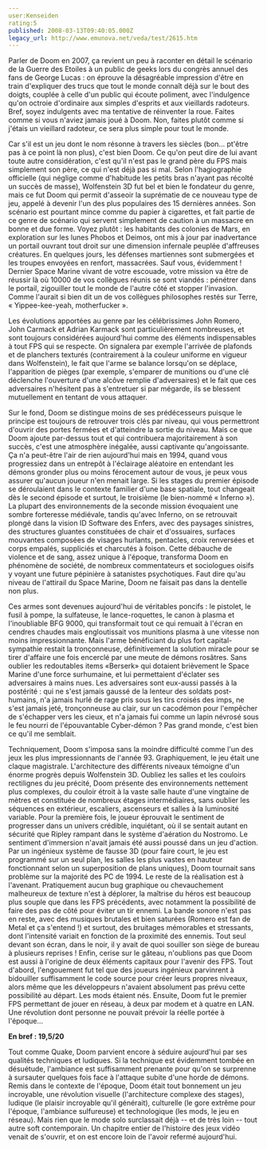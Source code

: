 ```yaml
---
user:Kenseiden
rating:5
published: 2008-03-13T09:40:05.000Z
legacy_url: http://www.emunova.net/veda/test/2615.htm
---
```

Parler de Doom en 2007, ça revient un peu à raconter en détail le scénario de la Guerre des Etoiles à un public de geeks lors du congrès annuel des fans de George Lucas : on éprouve la désagréable impression d'être en train d'expliquer des trucs que tout le monde connaît déjà sur le bout des doigts, couplée à celle d'un public qui écoute poliment, avec l'indulgence qu'on octroie d'ordinaire aux simples d'esprits et aux vieillards radoteurs. Bref, soyez indulgents avec ma tentative de réinventer la roue. Faites comme si vous n'aviez jamais joué à Doom. Non, faites plutôt comme si j'étais un vieillard radoteur, ce sera plus simple pour tout le monde.  

  

Car s'il est un jeu dont le nom résonne à travers les siècles (bon... pt'être pas à ce point là non plus), c'est bien Doom. Ce qu'on peut dire de lui avant toute autre considération, c'est qu'il n'est pas le grand père du FPS mais simplement son père, ce qui n'est déjà pas si mal. Selon l'hagiographie officielle (qui néglige comme d'habitude les petits bras n'ayant pas récolté un succès de masse), Wolfenstein 3D fut bel et bien le fondateur du genre, mais ce fut Doom qui permit d'asseoir la suprématie de ce nouveau type de jeu, appelé à devenir l'un des plus populaires des 15 dernières années. Son scénario est pourtant mince comme du papier à cigarettes, et fait partie de ce genre de scénario qui servent simplement de caution à un massacre en bonne et due forme. Voyez plutôt : les habitants des colonies de Mars, en exploration sur les lunes Phobos et Deimos, ont mis à jour par inadvertance un portail ouvrant tout droit sur une dimension infernale peuplée d'affreuses créatures. En quelques jours, les défenses martiennes sont submergées et les troupes envoyées en renfort, massacrées. Sauf vous, évidemment ! Dernier Space Marine vivant de votre escouade, votre mission va être de réussir là où 10000 de vos collègues réunis se sont viandés : pénétrer dans le portail, zigouiller tout le monde de l'autre côté et stopper l'invasion. Comme l'aurait si bien dit un de vos collègues philosophes restés sur Terre, « Yippee-kee-yeah, motherfucker ».  

  

Les évolutions apportées au genre par les célébrissimes John Romero, John Carmack et Adrian Karmack sont particulièrement nombreuses, et sont toujours considérées aujourd'hui comme des éléments indispensables à tout FPS qui se respecte. On signalera par exemple l'arrivée de plafonds et de planchers texturés (contrairement à la couleur uniforme en vigueur dans Wolfenstein), le fait que l'arme se balance lorsqu'on se déplace, l'apparition de pièges (par exemple, s'emparer de munitions ou d'une clé déclenche l'ouverture d'une alcôve remplie d'adversaires) et le fait que ces adversaires n'hésitent pas à s'entretuer si par mégarde, ils se blessent mutuellement en tentant de vous attaquer.  

  

Sur le fond, Doom se distingue moins de ses prédécesseurs puisque le principe est toujours de retrouver trois clés par niveau, qui vous permettront d'ouvrir des portes fermées et d'atteindre la sortie du niveau. Mais ce que Doom ajoute par-dessus tout et qui contribuera majoritairement à son succès, c'est une atmosphère inégalée, aussi captivante qu'angoissante. Ça n'a peut-être l'air de rien aujourd'hui mais en 1994, quand vous progressiez dans un entrepôt à l'éclairage aléatoire en entendant les démons gronder plus ou moins férocement autour de vous, je peux vous assurer qu'aucun joueur n'en menait large. Si les stages du premier épisode se déroulaient dans le contexte familier d'une base spatiale, tout changeait dès le second épisode et surtout, le troisième (le bien-nommé « Inferno »). La plupart des environnements de la seconde mission évoquaient une sombre forteresse médiévale, tandis qu'avec Inferno, on se retrouvait plongé dans la vision ID Software des Enfers, avec des paysages sinistres, des structures gluantes constituées de chair et d'ossuaires, surfaces mouvantes composées de visages hurlants, pentacles, croix renversées et corps empalés, suppliciés et charcutés à foison. Cette débauche de violence et de sang, assez unique à l'époque, transforma Doom en phénomène de société, de nombreux commentateurs et sociologues oisifs y voyant une future pépinière à satanistes psychotiques. Faut dire qu'au niveau de l'attirail du Space Marine, Doom ne faisait pas dans la dentelle non plus.  

Ces armes sont devenues aujourd'hui de véritables poncifs : le pistolet, le fusil à pompe, la sulfateuse, le lance-roquettes, le canon à plasma et l'inoubliable BFG 9000, qui transformait tout ce qui remuait à l'écran en cendres chaudes mais engloutissait vos munitions plasma à une vitesse non moins impressionnante. Mais l'arme bénéficiant du plus fort capital-sympathie restait la tronçonneuse, définitivement la solution miracle pour se tirer d'affaire une fois encerclé par une meute de démons rosâtres. Sans oublier les redoutables items «Berserk» qui dotaient brièvement le Space Marine d'une force surhumaine, et lui permettaient d'éclater ses adversaires à mains nues. Les adversaires sont eux-aussi passés à la postérité : qui ne s'est jamais gaussé de la lenteur des soldats post-humains, n'a jamais hurlé de rage pris sous les tirs croisés des imps, ne s'est jamais jeté, tronçonneuse au clair, sur un cacodémon pour l'empêcher de s'échapper vers les cieux, et n'a jamais fui comme un lapin névrosé sous le feu nourri de l'épouvantable Cyber-démon ? Pas grand monde, c'est bien ce qu'il me semblait.  

  

Techniquement, Doom s'imposa sans la moindre difficulté comme l'un des jeux les plus impressionnants de l'année 93\. Graphiquement, le jeu était une claque magistrale. L'architecture des différents niveaux témoigne d'un énorme progrès depuis Wolfenstein 3D. Oubliez les salles et les couloirs rectilignes du jeu précité, Doom présente des environnements nettement plus complexes, du couloir étroit à la vaste salle haute d'une vingtaine de mètres et constituée de nombreux étages intermédiaires, sans oublier les séquences en extérieur, escaliers, ascenseurs et salles à la luminosité variable. Pour la première fois, le joueur éprouvait le sentiment de progresser dans un univers crédible, inquiétant, où il se sentait autant en sécurité que Ripley rampant dans le système d'aération du Nostromo. Le sentiment d'immersion n'avait jamais été aussi poussé dans un jeu d'action. Par un ingénieux système de fausse 3D (pour faire court, le jeu est programmé sur un seul plan, les salles les plus vastes en hauteur fonctionnant selon un superposition de plans uniques), Doom tournait sans problème sur la majorité des PC de 1994\. Le reste de la réalisation est à l'avenant. Pratiquement aucun bug graphique ou chevauchement malheureux de texture n'est à déplorer, la maîtrise du héros est beaucoup plus souple que dans les FPS précédents, avec notamment la possibilité de faire des pas de côté pour éviter un tir ennemi. La bande sonore n'est pas en reste, avec des musiques brutales et bien saturées (Romero est fan de Metal et ça s'entend !) et surtout, des bruitages mémorables et stressants, dont l'intensité variait en fonction de la proximité des ennemis. Tout seul devant son écran, dans le noir, il y avait de quoi souiller son siège de bureau à plusieurs reprises ! Enfin, cerise sur le gâteau, n'oublions pas que Doom est aussi à l'origine de deux éléments capitaux pour l'avenir des FPS. Tout d'abord, l'engouement fut tel que des joueurs ingénieux parvinrent à bidouiller suffisamment le code source pour créer leurs propres niveaux, alors même que les développeurs n'avaient absolument pas prévu cette possibilité au départ. Les mods étaient nés. Ensuite, Doom fut le premier FPS permettant de jouer en réseau, à deux par modem et à quatre en LAN. Une révolution dont personne ne pouvait prévoir la réelle portée à l'époque...  

  

**En bref : 19,5/20**  

Tout comme Quake, Doom parvient encore à séduire aujourd'hui par ses qualités techniques et ludiques. Si la technique est évidemment tombée en désuétude, l'ambiance est suffisamment prenante pour qu'on se surprenne à sursauter quelques fois face à l'attaque subite d'une horde de démons. Remis dans le contexte de l'époque, Doom était tout bonnement un jeu incroyable, une révolution visuelle (l'architecture complexe des stages), ludique (le plaisir incroyable qu'il générait), culturelle (le gore extrême pour l'époque, l'ambiance sulfureuse) et technologique (les mods, le jeu en réseau). Mais rien que le mode solo surclassait déjà -- et de très loin -- tout autre soft contemporain. Un chapitre entier de l'histoire des jeux vidéo venait de s'ouvrir, et on est encore loin de l'avoir refermé aujourd'hui.